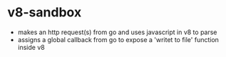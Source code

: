 # v8-sandbox

- makes an http request(s) from go and uses javascript in v8 to parse
- assigns a global callback from go to expose a 'writet to file' function inside v8 